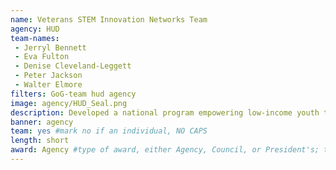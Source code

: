 ```yaml
---
name: Veterans STEM Innovation Networks Team
agency: HUD
team-names:
 - Jerryl Bennett
 - Eva Fulton
 - Denise Cleveland-Leggett
 - Peter Jackson
 - Walter Elmore
filters: GoG-team hud agency
image: agency/HUD_Seal.png
description: Developed a national program empowering low-income youth through hands-on science, technology, engineering, and math activities. Their efforts impart learning strategies that help students spark and sustain a career in STEM.
banner: agency
team: yes #mark no if an individual, NO CAPS
length: short
award: Agency #type of award, either Agency, Council, or President's; this is case sensitive so make sure to match the options listed exactly. This section generates the format of the card
---
```

